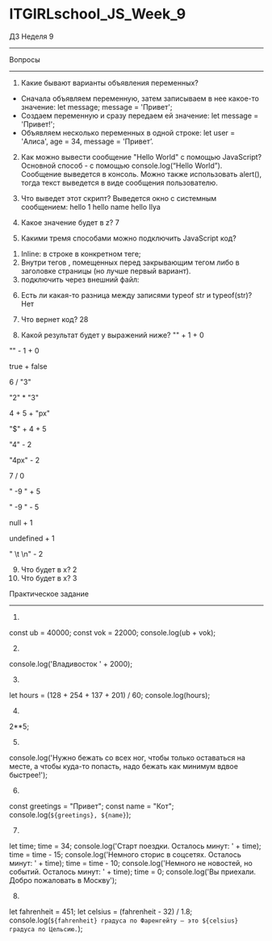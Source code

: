 # ITGIRLschool_JS_Week_9
ДЗ Неделя 9
____
Вопросы
____
 1. Какие бывают варианты объявления переменных?
 - Сначала объявляем переменную, затем записываем в нее какое-то значение:
let message;
message = 'Привет';
 - Создаем переменную и сразу передаем ей значение:
let message = 'Привет!';
 - Объявляем несколько переменных в одной строке:
let user = 'Алиса', age = 34, message = 'Привет’.
 
2. Как можно вывести сообщение "Hello World" с помощью JavaScript?
Основной способ - с помощью console.log(“Hello World”). Сообщение выведется в консоль.
Можно также использовать alert(), тогда текст выведется в виде сообщения пользователю.
 
3. Что выведет этот скрипт?
Выведется окно с системным сообщением:
hello 1
hello name
hello Ilya
 
4. Какое значение будет в z?
7
 
5. Какими тремя способами можно подключить JavaScript код?
1) Inline: в строке в конкретном теге;
2) Внутри тегов <script></script>, помещенных перед закрывающим тегом </body> либо в заголовке страницы (но лучше первый вариант).
3) подключить через внешний файл: <script src=''></script>
 
6. Есть ли какая-то разница между записями typeof str и typeof(str)?
Нет
 
7. Что вернет код?
28
8. Какой результат будет у выражений ниже?
"" + 1 + 0
<!-- 10 -->
"" - 1 + 0
<!-- -1 -->
true + false
<!-- 1 -->
6 / "3"
<!-- 2 -->
"2" * "3"
<!-- 6 -->
4 + 5 + "px"
<!-- 9px -->
"$" + 4 + 5
<!-- $45 -->
"4" - 2
<!-- 2 -->
"4px" - 2
<!-- NaN -->
7 / 0
<!-- Infinity -->
" -9 " + 5
 <!-- -9 5 -->
"  -9  " - 5
<!-- -14 -->
null + 1
<!-- 1 -->
undefined + 1
<!-- NaN -->
" \t \n" - 2
<!-- -2 -->
 
9. Что будет в x?
2
10. Что будет в x?
3

Практическое задание
____
1. 
const ub = 40000;
const vok = 22000;
console.log(ub + vok);
<!-- 62000 -->

2. 
console.log('Владивосток ' + 2000);
<!-- Владивосток 2000 -->

3.
let hours = (128 + 254 + 137 + 201) / 60;
console.log(hours);
<!-- 12 -->

4. 
2**5;

5. 
console.log('Нужно бежать со всех ног, чтобы только оставаться на месте, а чтобы куда-то попасть, надо бежать как минимум вдвое быстрее!');
<!-- Нужно бежать со всех ног, чтобы только оставаться на месте, а чтобы куда-то попасть, надо бежать как минимум вдвое быстрее! -->

6. 
const greetings = "Привет";
const name = "Кот";
console.log(`${greetings}, ${name}`);
<!-- Привет, Кот -->

7.
let time;
time = 34;
console.log('Старт поездки. Осталось минут: ' + time);
time = time - 15;
console.log('Немного сторис в соцсетях. Осталось минут: ' + time);
time = time - 10;
console.log('Немного не новостей, но событий. Осталось минут: ' + time);
time = 0;
console.log('Вы приехали. Добро пожаловать в Москву');
<!-- Старт поездки. Осталось минут: 34
Немного сторис в соцсетях. Осталось минут: 19
Немного не новостей, но событий. Осталось минут: 9
Вы приехали. Добро пожаловать в Москву -->

8.
let fahrenheit = 451;
let celsius = (fahrenheit - 32) / 1.8;
console.log(`${fahrenheit} градуса по Фаренгейту — это ${celsius} градуса по Цельсию.`);
<!-- 451 градуса по Фаренгейту — это 232.77777777777777 градуса по Цельсию. -->
